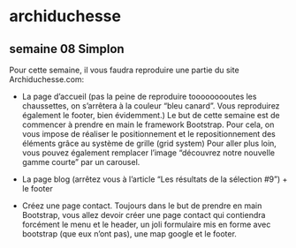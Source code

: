 # archiduchesse

## semaine 08 Simplon

Pour cette semaine, il vous faudra reproduire une partie du site Archiduchesse.com:

- La page d’accueil (pas la peine de reproduire tooooooooutes les chaussettes, on s’arrêtera à
 la couleur “bleu canard”. Vous reproduirez également le footer, bien évidemment.)
 Le but de cette semaine est de commencer à prendre en main le framework Bootstrap. Pour
 cela, on vous impose de réaliser le positionnement et le repositionnement des éléments grâce
  au système de grille (grid system)
 Pour aller plus loin, vous pouvez également remplacer l’image “découvrez notre nouvelle
 gamme courte” par un carousel.
 
- La page blog (arrêtez vous à l’article “Les résultats de la sélection #9”) + le footer

- Créez une page contact. Toujours dans le but de prendre en main Bootstrap, vous allez
 devoir créer une page contact qui contiendra forcément le menu et le header, un joli
 formulaire mis en forme avec bootstrap (que eux n’ont pas), une map google et le footer.
